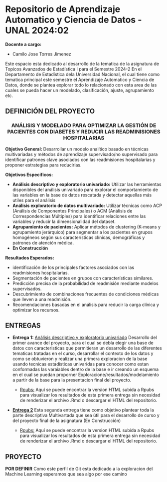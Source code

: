 # Repositorio de Aprendizaje Automatico y Ciencia de Datos - UNAL 2024:02

**Docente a cargo:**
- Camilo Jose Torres Jimenez

Este espacio esta dedicado al desarrollo de la tematica de la asignatura de Topicos Avanzados de Estadística I para el Semestre 2024-2 En el Departamento de Estadística dela Universidad Nacional, el cual tiene como tematica principal este semestre el Aprendizaje Automatico y Ciencia de Datos, donde se plantea explorar todo lo relacionado con esta area de las cuales se pueda hacer un modelado, clasificación, ajuste, agrupamiento etc. 

## DEFINICIÓN DEL PROYECTO

<h3 align="center">ANÁLISIS Y MODELADO PARA OPTIMIZAR LA GESTIÓN DE PACIENTES CON DIABETES Y REDUCIR LAS READMINISIONES HOSPITALARIAS</h3>

<p><strong>Objetivo General: </strong> Desarrollar un modelo analítico basado en técnicas multivariadas y métodos de aprendizaje supervisado/no supervisado para identificar patrones clave asociados con las readmisiones hospitalarias y proponer estrategias para reducirlas.</p>

<p><strong>Objetivos Especificos: </strong></p>
<ul>
    <li><strong>Análisis descriptivo y exploratorio univariado:</strong> Utilizar las herramientas disponibles del análisis univariado para explorar el comportamiento de las variables en la base de datos rescatada y detectar aquellas más utiles para el análisis</li>
    <li><strong>Análisis exploratorio de datos multivariado:</strong> Utilizar técnicas como ACP (Análisis de Componentes Principales) o ACM (Análisis de Correspondencias Múltiples) para identificar relaciones entre las variables y reducir la dimensionalidad del dataset.</li>
    <li><strong>Agrupamiento de pacientes:</strong> Aplicar métodos de clustering (K-means y agrupamiento jerárquico) para segmentar a los pacientes en grupos homogéneos según sus características clínicas, demográficas y patrones de atención médica.</li>
    <li><strong>En Construcción</strong></li>
</ul>

<p><strong>Resultados Esperados:</strong></p>
<ul>
    <li>identificación de los principales factores asociados con las readmisiones hospitalarias.</li>
    <li>Segmentación de pacientes en grupos con características similares.</li>
    <li>Predicción precisa de la probabilidad de readmisión mediante modelos supervisados.</li>
    <li>Descubrimiento de combinaciones frecuentes de condiciones médicas que lleven a una readmisión.</li>
    <li>Recomendaciones basadas en el análisis para reducir la carga clínica y optimizar los recursos.</li>
</ul>

## ENTREGAS

- **Entrega 1:** [Análisis descriptivo y exploratorio univariado](https://github.com/CapStats-ML/Ciencia_de_Datos/tree/main/Entregas/Entrega1)  Desarrollo del primer avance del proyecto, para el cual se debía elegir una base de datos con caracteristicas que permitieran un desarrollo de las diferentes tematicas tratadas en el curso, desarrollar el contexto de los datos y como se obtuvieron y realizar una primera exploracion de la base usando tecnicas estadísticas univaridas para conocer como estan conformadas las varaiables dentro de la base e ir creando un esquema en el cual se puedan proporner Exploracione/resultados/modelamiento a partir de la base para la presentacion final del proyecto.

  - [Rpubs:](https://rpubs.com/CapStats/Entrega1-AA-CC) Aquí se puede encontrar la version HTML subida a Rpubs para visualizar los resultados de esta primera entrega sin necesidad de renderizar el archivo .Rmd o descargar el HTML del repositorio.
     
- [**Entrega 2**](https://github.com/CapStats-ML/Ciencia_de_Datos/tree/main/Entregas/Entrega2) Esta segunda entrega tiene como objetivo plantear toda la parte descriptiva Multivartada que sea útil para el desarrollo de curso y del proyecto final de la asignatura (En Construcción)
  
  -  [Rpubs:](https://rpubs.com/CapStats/1266512) Aquí se puede encontrar la version HTML subida a Rpubs para visualizar los resultados de esta primera entrega sin necesidad de renderizar el archivo .Rmd o descargar el HTML del repositorio.

## PROYECTO

**POR DEFINIR** Como este perfil de Git esta dedicado a la exploracion del Machine Learning esperamos que sea algo por ese camino
